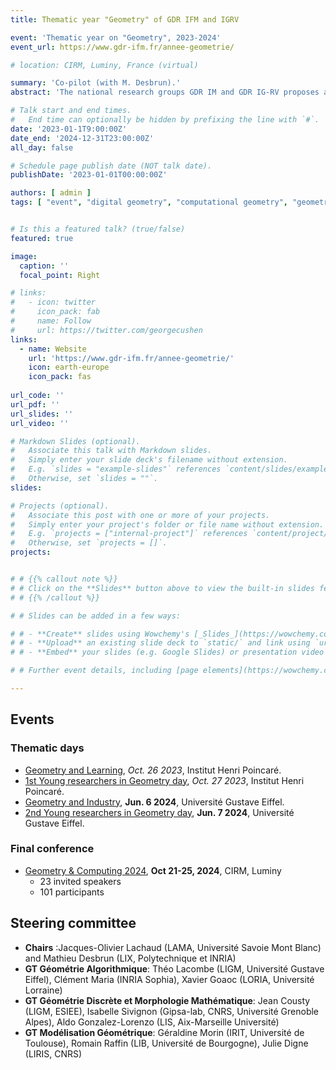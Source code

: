 ```yaml
---
title: Thematic year "Geometry" of GDR IFM and IGRV

event: 'Thematic year on "Geometry", 2023-2024'
event_url: https://www.gdr-ifm.fr/annee-geometrie/

# location: CIRM, Luminy, France (virtual)

summary: 'Co-pilot (with M. Desbrun).'
abstract: 'The national research groups GDR IM and GDR IG-RV proposes a thematic year "Geometry" for 2023-2024. the objective is to illustrate the rich scientific researches in geometry related to computer science, to identify important challenges and bottlenecks in the domain, and to foster new projects and collaborations onto these themes. Several colloquia and conferences are organized during this year.'

# Talk start and end times.
#   End time can optionally be hidden by prefixing the line with `#`.
date: '2023-01-1T9:00:00Z'
date_end: '2024-12-31T23:00:00Z'
all_day: false

# Schedule page publish date (NOT talk date).
publishDate: '2023-01-01T00:00:00Z'

authors: [ admin ]
tags: [ "event", "digital geometry", "computational geometry", "geometric modeling", "geometry processings" ]


# Is this a featured talk? (true/false)
featured: true

image:
  caption: ''
  focal_point: Right

# links:
#   - icon: twitter
#     icon_pack: fab
#     name: Follow
#     url: https://twitter.com/georgecushen
links:
  - name: Website
    url: 'https://www.gdr-ifm.fr/annee-geometrie/'
    icon: earth-europe
    icon_pack: fas
    
url_code: ''
url_pdf: ''
url_slides: ''
url_video: ''

# Markdown Slides (optional).
#   Associate this talk with Markdown slides.
#   Simply enter your slide deck's filename without extension.
#   E.g. `slides = "example-slides"` references `content/slides/example-slides.md`.
#   Otherwise, set `slides = ""`.
slides: 

# Projects (optional).
#   Associate this post with one or more of your projects.
#   Simply enter your project's folder or file name without extension.
#   E.g. `projects = ["internal-project"]` references `content/project/deep-learning/index.md`.
#   Otherwise, set `projects = []`.
projects:


# # {{% callout note %}}
# # Click on the **Slides** button above to view the built-in slides feature.
# # {{% /callout %}}

# # Slides can be added in a few ways:

# # - **Create** slides using Wowchemy's [_Slides_](https://wowchemy.com/docs/managing-content/#create-slides) feature and link using `slides` parameter in the front matter of the talk file
# # - **Upload** an existing slide deck to `static/` and link using `url_slides` parameter in the front matter of the talk file
# # - **Embed** your slides (e.g. Google Slides) or presentation video on this page using [shortcodes](https://wowchemy.com/docs/writing-markdown-latex/).

# # Further event details, including [page elements](https://wowchemy.com/docs/writing-markdown-latex/) such as image galleries, can be added to the body of this page.

---
```


## Events

### Thematic days

* [Geometry and Learning](https://ml4geo.sciencesconf.org), *Oct. 26 2023*, Institut Henri Poincaré.
* [1st Young researchers in Geometry day](https://jcgeo.sciencesconf.org), *Oct. 27 2023*, Institut Henri Poincaré.
* [Geometry and Industry](https://geom-industry.sciencesconf.org), **Jun. 6 2024**, Université Gustave Eiffel.
* [2nd Young researchers in Geometry day](https://jcgeo24.sciencesconf.org), **Jun. 7 2024**, Université Gustave Eiffel.

### Final conference

* [Geometry & Computing 2024](https://geocomp2024.sciencesconf.org), **Oct 21-25, 2024**, CIRM, Luminy
  - 23 invited speakers
  - 101 participants
  

## Steering committee

* **Chairs** :Jacques-Olivier Lachaud (LAMA, Université Savoie Mont Blanc) and Mathieu Desbrun (LIX, Polytechnique et INRIA)
* **GT Géométrie Algorithmique**: Théo Lacombe (LIGM, Université Gustave Eiffel), Clément Maria (INRIA Sophia), Xavier Goaoc (LORIA, Université Lorraine)
* **GT Géométrie Discrète et Morphologie Mathématique**: Jean Cousty (LIGM, ESIEE), Isabelle Sivignon (Gipsa-lab, CNRS, Université Grenoble Alpes), Aldo Gonzalez-Lorenzo (LIS, Aix-Marseille Université)
* **GT Modélisation Géométrique**: Géraldine Morin (IRIT, Université de Toulouse), Romain Raffin (LIB, Université de Bourgogne), Julie Digne (LIRIS, CNRS)



